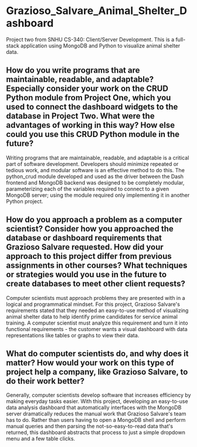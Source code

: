 # Grazioso_Salvare_Animal_Shelter_Dashboard
Project two from SNHU CS-340: Client/Server Development. This is a full-stack application using MongoDB and Python to visualize animal shelter data.

## How do you write programs that are maintainable, readable, and adaptable? Especially consider your work on the CRUD Python module from Project One, which you used to connect the dashboard widgets to the database in Project Two. What were the advantages of working in this way? How else could you use this CRUD Python module in the future?
Writing programs that are maintainable, readable, and adaptable is a critical part of software development. Developers should minimize repeated or tedious work, and modular software is an effective method to do this. The python_crud module developed and used as the driver between the Dash frontend and MongoDB backend was designed to be completely modular, parameterizing each of the variables required to connect to a given MongoDB server; using the module required only implementing it in another Python project.

## How do you approach a problem as a computer scientist? Consider how you approached the database or dashboard requirements that Grazioso Salvare requested. How did your approach to this project differ from previous assignments in other courses? What techniques or strategies would you use in the future to create databases to meet other client requests?
Computer scientists must approach problems they are presented with in a logical and programmatical mindset. For this project, Grazioso Salvare's requirements stated that they needed an easy-to-use method of visualizing animal shelter data to help identify prime candidates for service animal training. A computer scientist must analyze this requirement and turn it into functional requirements - the customer wants a visual dashboard with data representations like tables or graphs to view their data.

## What do computer scientists do, and why does it matter? How would your work on this type of project help a company, like Grazioso Salvare, to do their work better?
Generally, computer scientists develop software that increases efficiency by making everyday tasks easier. With this project, developing an easy-to-use data analysis dashboard that automatically interfaces with the MongoDB server dramatically reduces the manual work that Grazioso Salvare's team has to do. Rather than users having to open a MongoDB shell and perform manual queries and then parsing the not-so-easy-to-read data that's returned, this dashboard abstracts that process to just a simple dropdown menu and a few table clicks.
